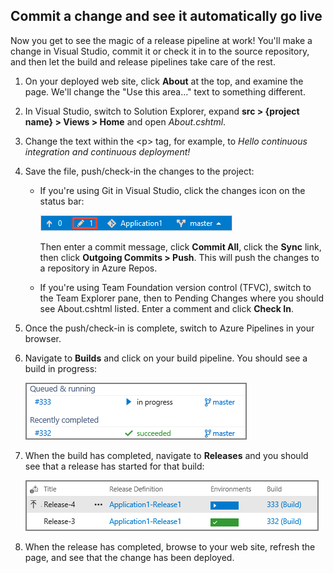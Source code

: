 <h2 id="check-in">Commit a change and see it automatically go live</h2>

Now you get to see the magic of a release pipeline at work! You'll make a change in Visual Studio, commit it or check it in to the source repository, and then let the build and release pipelines take care of the rest.

1. On your deployed web site, click **About** at the top, and examine the page. We'll change the "Use this area..." text to something different.

1. In Visual Studio, switch to Solution Explorer, expand **src > {project name} > Views > Home** and open _About.cshtml_.

1. Change the text within the &lt;p&gt; tag, for example, to _Hello continuous integration and continuous deployment!_

1. Save the file, push/check-in the changes to the project:
    * If you're using Git in Visual Studio, click the changes icon on the status bar:

        ![Location of the changes button on the Visual Studio status bar](../media/commit-change-in-vs.png)

        Then enter a commit message, click **Commit All**, click the **Sync** link, then click **Outgoing Commits > Push**. This will push the changes to a repository in Azure Repos.

    * If you're using Team Foundation version control (TFVC), switch to the Team Explorer pane, then to Pending Changes where you should see About.cshtml listed. Enter a comment and click **Check In**.

1. Once the push/check-in is complete, switch to Azure Pipelines in your browser.
1. Navigate to **Builds** and click on your build pipeline. You should see a build in progress:

    ![A continuous integration build running in Azure Pipelines](../media/ci-build-running.png)

1. When the build has completed, navigate to **Releases** and you should see that a release has started for that build:

    ![A continuous deployment release running in Azure Pipelines](../media/cd-release-running.png)

1. When the release has completed, browse to your web site, refresh the page, and see that the change has been deployed.
